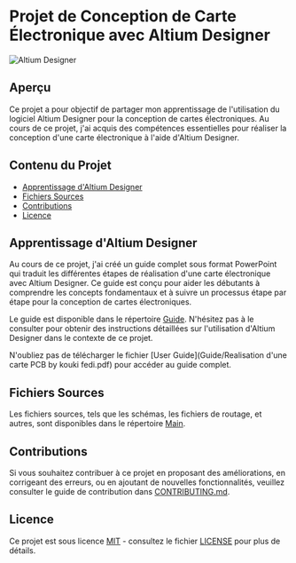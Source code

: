# Projet de Conception de Carte Électronique avec Altium Designer

![Altium Designer]( https://images.g2crowd.com/uploads/product/image/large_detail/large_detail_55da269609bde6556a387629b0594314/altium-altium-designer.png )

## Aperçu

Ce projet a pour objectif de partager mon apprentissage de l'utilisation du logiciel Altium Designer pour la conception de cartes électroniques. Au cours de ce projet, j'ai acquis des compétences essentielles pour réaliser la conception d'une carte électronique à l'aide d'Altium Designer.

## Contenu du Projet

- [Apprentissage d'Altium Designer](#apprentissage-daltium-designer)
- [Fichiers Sources](#fichiers-sources)
- [Contributions](#contributions)
- [Licence](#licence)

## Apprentissage d'Altium Designer

Au cours de ce projet, j'ai créé un guide complet sous format PowerPoint qui traduit les différentes étapes de réalisation d'une carte électronique avec Altium Designer. Ce guide est conçu pour aider les débutants à comprendre les concepts fondamentaux et à suivre un processus étape par étape pour la conception de cartes électroniques.

Le guide est disponible dans le répertoire [Guide](Guide/). N'hésitez pas à le consulter pour obtenir des instructions détaillées sur l'utilisation d'Altium Designer dans le contexte de ce projet.

N'oubliez pas de télécharger le fichier [User Guide](Guide/Realisation d'une carte PCB by kouki fedi.pdf) pour accéder au guide complet.


## Fichiers Sources

Les fichiers sources, tels que les schémas, les fichiers de routage, et autres, sont disponibles dans le répertoire [Main](Main/).


## Contributions

Si vous souhaitez contribuer à ce projet en proposant des améliorations, en corrigeant des erreurs, ou en ajoutant de nouvelles fonctionnalités, veuillez consulter le guide de contribution dans [CONTRIBUTING.md](CONTRIBUTING.md).

## Licence

Ce projet est sous licence [MIT](LICENSE) - consultez le fichier [LICENSE](LICENSE) pour plus de détails.

